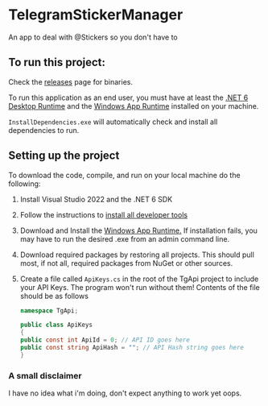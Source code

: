 # TelegramStickerManager
An app to deal with @Stickers so you don't have to

## To run this project:
Check the [releases](https://github.com/Liusef/TelegramStickerManager/releases) page for binaries.

To run this application as an end user, you must have at least the [.NET 6 Desktop Runtime](https://dotnet.microsoft.com/en-us/download/dotnet/6.0/runtime) and the [Windows App Runtime](https://aka.ms/windowsappsdk/1.0-stable/msix-installer) installed on your machine.

`InstallDependencies.exe` will automatically check and install all dependencies to run.

## Setting up the project
To download the code, compile, and run on your local machine do the following:

1. Install Visual Studio 2022 and the .NET 6 SDK
2. Follow the instructions to [install all developer tools](https://docs.microsoft.com/en-us/windows/apps/windows-app-sdk/set-up-your-development-environment?tabs=vs-2022)
3. Download and Install the [Windows App Runtime.](https://aka.ms/windowsappsdk/1.0-stable/msix-installer) If installation fails, you may have to run the desired .exe from an admin command line.
4. Download required packages by restoring all projects. This should pull most, if not all, required packages from NuGet or other sources.
5. Create a file called `ApiKeys.cs` in the root of the TgApi project to include your API Keys. The program won't run without them! Contents of the file should be as follows

    ```c#
    namespace TgApi;
    
    public class ApiKeys
    {
    public const int ApiId = 0; // API ID goes here
    public const string ApiHash = ""; // API Hash string goes here
    }
    
    ```

### A small disclaimer

I have no idea what i'm doing, don't expect anything to work yet oops.

